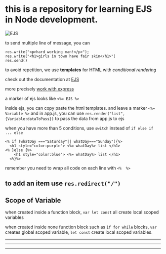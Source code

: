 # this is a repository for learning EJS in Node development.
![EJS](https://ejs.bootcss.com/assets/images/ejs-logo.png)

to send multiple line of message, you can
```
res.write("<p>hard working man!</p>");
res.write("<h1>girls in town have fair skin</h1>")
res.send()
```
to avoid repetition, we use **templates** for HTML with *conditional rendering*

check out the documentation at [EJS](https://ejs.co/)

more precisely [work with express](https://github.com/mde/ejs/wiki/Using-EJS-with-Express)

a marker of ejs looks like `<%= EJS %>`


inside ejs, you can copy paste the html templates. and leave a marker `<%= Variable %>`
and in app.js, you can use `res.render("list", {Variable:dataToPass})` to pass the data from app js to ejs

when you have more than 5 conditions, use `switch` instead of `if else if ... else`

```
<% if (whatDay ==="Saturday"|| whatDay==="Sunday"){%>
  <h1 style="color:purple"> <%= whatDay%> list </h1>
<% }else {%>
    <h1 style="color:blue"> <%= whatDay%> list </h1>
  <%}%>
```
remember you need to wrap all code on each line with `<%  %>`

to add an item use `res.redirect("/")`
-----

## Scope of Variable

when created inside a function block, `var let const` all create local scoped variables

when created inside none function block such as `if for while` blocks, `var` creates global scoped variable, `let const` create local scoped variables.

*********
-----------
______________
